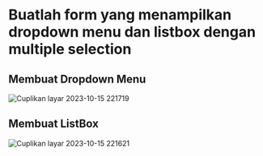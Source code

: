 # Buatlah form yang menampilkan dropdown menu dan listbox dengan multiple selection

## Membuat Dropdown Menu
![Cuplikan layar 2023-10-15 221719](https://github.com/Diska404/Lab3Web/assets/115615910/b5894e3d-9969-4538-89d7-19a422b43555)



## Membuat ListBox
![Cuplikan layar 2023-10-15 221621](https://github.com/Diska404/Lab3Web/assets/115615910/73cbb504-81c6-462e-b00d-3e8bf1a3e9d2)
